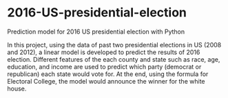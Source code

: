 # 2016-US-presidential-election
Prediction model for 2016 US presidential election with Python

In this project, using the data of past two presidential elections in US (2008 and 2012), a linear model is developed to predict the 
results of 2016 election. 
Different features of the each county and state such as race, age, education, and income are used to predict which party 
(democrat or republican) each state would vote for. 
At the end, using the formula for Electoral College, the model would announce the winner for the white house.

